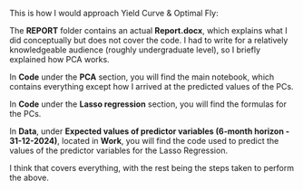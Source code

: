 This is how I would approach Yield Curve & Optimal Fly:

The **REPORT** folder contains an actual **Report.docx**, which explains what I did conceptually but does not cover the code. I had to write for a relatively knowledgeable audience (roughly undergraduate level), so I briefly explained how PCA works.

In **Code** under the **PCA** section, you will find the main notebook, which contains everything except how I arrived at the predicted values of the PCs.

In **Code** under the **Lasso regression** section, you will find the formulas for the PCs.

In **Data**, under **Expected values of predictor variables (6-month horizon - 31-12-2024)**, located in **Work**, you will find the code used to predict the values of the predictor variables for the Lasso Regression.

I think that covers everything, with the rest being the steps taken to perform the above.
